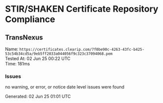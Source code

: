 # STIR/SHAKEN Certificate Repository Compliance

## TransNexus

Name: `https://certificates.clearip.com/7f0be90c-4263-43fc-b425-53c54b34cd5a/9eb5ff2033a044056f9c323c37094068.pem`\
Tested At: 02 Jun 25 00:22 UTC\
Time: 181ms

### Issues

no warning, or error, or notice date level issues were found

Generated: 02 Jun 25 01:01 UTC